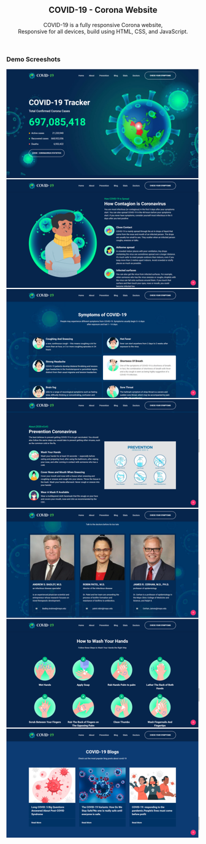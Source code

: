 <div align="center">
  

  <h2 align="center">COVID-19 - Corona Website</h2>

  COVID-19 is a fully responsive Corona website, <br />Responsive for all devices, build using HTML, CSS, and JavaScript.


</div>

<br />

### Demo Screeshots

![preview img](/preview1.png)
![preview img](/preview2.png)
![preview img](/preview3.png)
![preview img](/preview4.png)
![preview img](/preview5.png)
![preview img](/preview6.png)
![preview img](/preview7.png)
